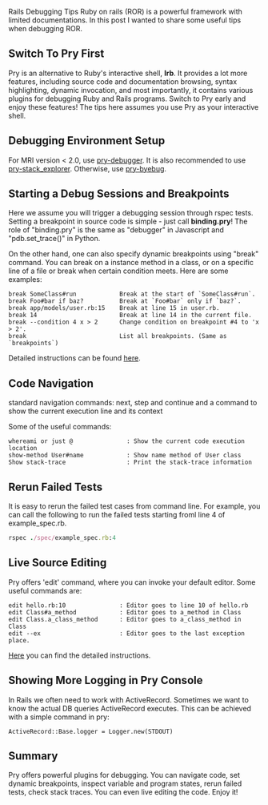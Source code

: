 Rails Debugging Tips
Ruby on rails (ROR) is a powerful framework with limited documentations. In this post I wanted to share some useful tips when debugging ROR.

## Switch To Pry First
Pry is an alternative to Ruby's interactive shell, **Irb**. It provides a lot more features, including source code and documentation browsing, syntax highlighting, dynamic invocation, and most importantly, it contains various plugins for debugging Ruby and Rails programs. Switch to Pry early and enjoy these features! The tips here assumes you use Pry as your interactive shell.

## Debugging Environment Setup
For MRI version < 2.0, use [pry-debugger](https://github.com/nixme/pry-debugger). It is also recommended to use [pry-stack_explorer](https://github.com/pry/pry-stack_explorer). Otherwise, use [pry-byebug](https://github.com/deivid-rodriguez/pry-byebug).

## Starting a Debug Sessions and Breakpoints
Here we assume you will trigger a debugging session through rspec tests.
Setting a breakpoint in source code is simple - just call **binding.pry**! The role of "binding.pry" is the same as "debugger" in Javascript and "pdb.set_trace()" in Python.

On the other hand, one can also specify dynamic breakpoints using "break" command. You can break on a instance method in a class, or on a specific line of a file or break when certain condition meets. Here are some examples:

```
break SomeClass#run            Break at the start of `SomeClass#run`.
break Foo#bar if baz?          Break at `Foo#bar` only if `baz?`.
break app/models/user.rb:15    Break at line 15 in user.rb.
break 14                       Break at line 14 in the current file.
break --condition 4 x > 2      Change condition on breakpoint #4 to 'x > 2'.
break                          List all breakpoints. (Same as `breakpoints`)
```

Detailed instructions can be found [here](https://github.com/nixme/pry-debugger).

## Code Navigation
standard navigation commands: next, step and continue
and a command to show the current execution line and its context

Some of the useful commands:

```
whereami or just @               : Show the current code execution location
show-method User#name            : Show name method of User class
Show stack-trace                 : Print the stack-trace information
```

## Rerun Failed Tests
It is easy to rerun the failed test cases from command line. For example, you can call the following to run the failed tests starting froml line 4 of example_spec.rb.

```Ruby
rspec ./spec/example_spec.rb:4 
```

## Live Source Editing
Pry offers 'edit' command, where you can invoke your default editor. Some useful commands are:

```
edit hello.rb:10               : Editor goes to line 10 of hello.rb
edit Class#a_method            : Editor goes to a_method in Class
edit Class.a_class_method      : Editor goes to a_class_method in Class
edit --ex                      : Editor goes to the last exception place.
```

[Here](https://github.com/pry/pry/wiki/Editor-integration#Edit_command) you can find the detailed instructions.

## Showing More Logging in Pry Console
In Rails we often need to work with ActiveRecord. Sometimes we want to know the actual DB queries ActiveRecord executes. This can be achieved with a simple command in pry:

```
ActiveRecord::Base.logger = Logger.new(STDOUT)
```

## Summary
Pry offers powerful plugins for debugging. You can navigate code, set dynamic breakpoints, inspect variable and program states, rerun failed tests, check stack traces. You can even live editing the code. Enjoy it!
